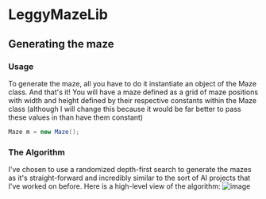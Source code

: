 # LeggyMazeLib

## Generating the maze

### Usage
To generate the maze, all you have to do it instantiate an object of the Maze class. And that's it! You will have a maze defined as a grid of maze positions with width and height defined by their respective constants within the Maze class (although I will change this because it would be far better to pass these values in than have them constant)
```c# 
Maze m = new Maze();
```

### The Algorithm
I've chosen to use a randomized depth-first search to generate the mazes as it's straight-forward and incredibly similar to the sort of AI projects that I've worked on before. Here is a high-level view of the algorithm:
![image](https://github.com/leigh966/LeggyMazeLib/assets/56688635/8ddf8140-7e71-4d31-87eb-14fdeddb1f1b)
